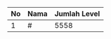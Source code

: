 | No | Nama            | Jumlah Level |
|----|-----------------|--------------|
| 1  | #    |    5558        |
